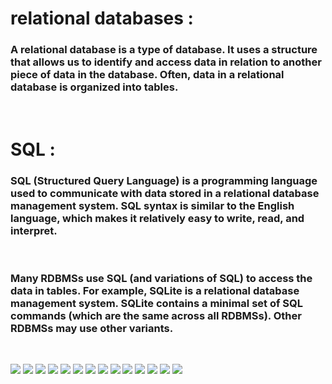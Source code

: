 # relational databases :
### A relational database is a type of database. It uses a structure that allows us to identify and access data in relation to another piece of data in the database. Often, data in a relational database is organized into tables.
<br>

# SQL :
### SQL (Structured Query Language) is a programming language used to communicate with data stored in a relational database management system. SQL syntax is similar to the English language, which makes it relatively easy to write, read, and interpret.
<br>

### Many RDBMSs use SQL (and variations of SQL) to access the data in tables. For example, SQLite is a relational database management system. SQLite contains a minimal set of SQL commands (which are the same across all RDBMSs). Other RDBMSs may use other variants.

<br>

![](./imgs/Q-01.png)
![](./imgs/Q-02.png)
![](./imgs/Q-03.png)
![](./imgs/Q-04.png)
![](./imgs/Q-05.png)
![](./imgs/Q-06.png)
![](./imgs/Q-13.png)
![](./imgs/Q-14.png)
![](./imgs/Q-15.png)
![](./imgs/Q-16.png)
![](./imgs/Q-17.png)
![](./imgs/Q-18.png)
![](./imgs/finish.png)
![](./imgs/finish2.png)